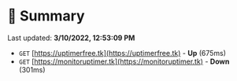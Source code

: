 # 📖 Summary
Last updated: **3/10/2022, 12:53:09 PM**

- `GET` [https://uptimerfree.tk](https://uptimerfree.tk) - **Up** (675ms)
- `GET` [https://monitoruptimer.tk](https://monitoruptimer.tk) - **Down** (301ms)
